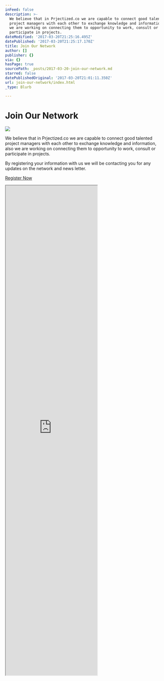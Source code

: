 ```yaml
---
inFeed: false
description: >-
  We believe that in Prjectized.co we are capable to connect good talented
  project managers with each other to exchange knowledge and information, also
  we are working on connecting them to opportunity to work, consult or
  participate in projects.
dateModified: '2017-03-20T21:25:16.495Z'
datePublished: '2017-03-20T21:25:17.170Z'
title: Join Our Network
author: []
publisher: {}
via: {}
hasPage: true
sourcePath: _posts/2017-03-20-join-our-network.md
starred: false
datePublishedOriginal: '2017-03-20T21:01:11.350Z'
url: join-our-network/index.html
_type: Blurb

---
```

# Join Our Network
![](https://the-grid-user-content.s3-us-west-2.amazonaws.com/8814459d-795f-44c9-89d8-39c0c9a6f106.jpg)

We believe that in Prjectized.co we are capable to connect good talented project managers with each other to exchange knowledge and information, also we are working on connecting them to opportunity to work, consult or participate in projects.

By registering your information with us we will be contacting you for any updates on the network and news letter.

[Register Now][0]

<iframe src="https://the-grid.github.io/ed-userhtml/?g=eJw9j8sKwjAURH-lBNwmUVREjFIVHyiiqKCrkjbXNGCaepu2-Pe-XZ5hOMwMzAWlhaDARJDU-7zoM6ZcUlDtnL4CTZxlF4e2YIoBa87CZb5b72HePuOtjhbhZNzOj9A64HyLsjebmnBXVdn1LvNx9xStylvtN6VmlYH6pRmBjUEpUMJjCSSojfKpIE3OGyRIwejUP6nDOQnew2KHClCQJ1uJ2mS_zj_4GjgZrp1UJtOU0gH73Bo-ALYfS8Q" height="1600" style=""></iframe>



[0]: https://docs.google.com/forms/d/e/1FAIpQLSeG4Yrqw_HACB4pUe2TrGPra8FDiAQvvnlyapB6X_KuqwtNug/viewform?usp=pp_url&entry.2005620554&entry.1045781291&entry.1166974658&entry.1268692891